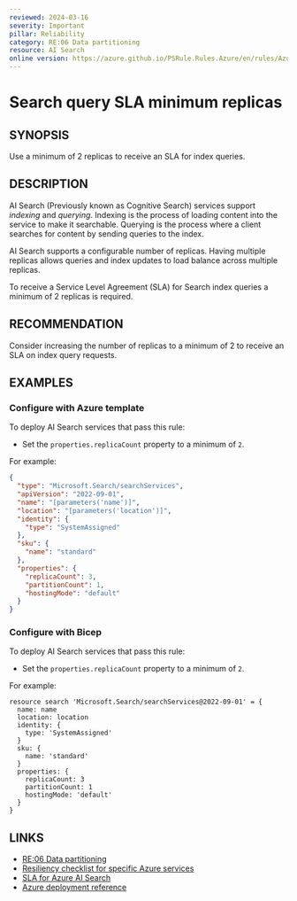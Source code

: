 ```yaml
---
reviewed: 2024-03-16
severity: Important
pillar: Reliability
category: RE:06 Data partitioning
resource: AI Search
online version: https://azure.github.io/PSRule.Rules.Azure/en/rules/Azure.Search.QuerySLA/
---
```


# Search query SLA minimum replicas

## SYNOPSIS

Use a minimum of 2 replicas to receive an SLA for index queries.

## DESCRIPTION

AI Search (Previously known as Cognitive Search) services support _indexing_ and _querying_.
Indexing is the process of loading content into the service to make it searchable.
Querying is the process where a client searches for content by sending queries to the index.

AI Search supports a configurable number of replicas.
Having multiple replicas allows queries and index updates to load balance across multiple replicas.

To receive a Service Level Agreement (SLA) for Search index queries a minimum of 2 replicas is required.

## RECOMMENDATION

Consider increasing the number of replicas to a minimum of 2 to receive an SLA on index query requests.

## EXAMPLES

### Configure with Azure template

To deploy AI Search services that pass this rule:

- Set the `properties.replicaCount` property to a minimum of `2`.

For example:

```json
{
  "type": "Microsoft.Search/searchServices",
  "apiVersion": "2022-09-01",
  "name": "[parameters('name')]",
  "location": "[parameters('location')]",
  "identity": {
    "type": "SystemAssigned"
  },
  "sku": {
    "name": "standard"
  },
  "properties": {
    "replicaCount": 3,
    "partitionCount": 1,
    "hostingMode": "default"
  }
}
```

### Configure with Bicep

To deploy AI Search services that pass this rule:

- Set the `properties.replicaCount` property to a minimum of `2`.

For example:

```bicep
resource search 'Microsoft.Search/searchServices@2022-09-01' = {
  name: name
  location: location
  identity: {
    type: 'SystemAssigned'
  }
  sku: {
    name: 'standard'
  }
  properties: {
    replicaCount: 3
    partitionCount: 1
    hostingMode: 'default'
  }
}
```

## LINKS

- [RE:06 Data partitioning](https://learn.microsoft.com/azure/well-architected/reliability/partition-data)
- [Resiliency checklist for specific Azure services](https://learn.microsoft.com/azure/architecture/checklist/resiliency-per-service#cognitive-search)
- [SLA for Azure AI Search](https://www.microsoft.com/licensing/docs/view/Service-Level-Agreements-SLA-for-Online-Services)
- [Azure deployment reference](https://learn.microsoft.com/azure/templates/microsoft.search/searchservices)
